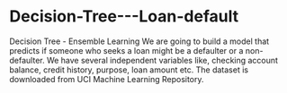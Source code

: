 # Decision-Tree---Loan-default
Decision Tree - Ensemble Learning We are going to build a model that predicts if someone who seeks a loan might be a defaulter or a non-defaulter. We have several independent variables like, checking account balance, credit history, purpose, loan amount etc. The dataset is downloaded from UCI Machine Learning Repository.
